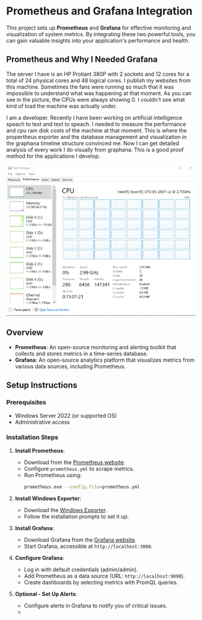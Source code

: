 # Prometheus and Grafana Integration

This project sets up **Prometheus** and **Grafana** for effective monitoring and visualization of system metrics. By integrating these two powerful tools, you can gain valuable insights into your application's performance and health.

## Prometheus and Why I Needed Grafana

The server I have is an HP Proliant 380P with 2 sockets and 12 cores for a total of 24 physical cores and 48 logical cores. I publish my websites from this machine. Sometimes the fans were running so much that it was impossible to understand what was happening at that moment. As you can see in the picture, the CPUs were always showing 0. I couldn't see what kind of load the machine was actually under. 

I am a developer. Recently I have been working on artificial intelligence speach to text and text to speach. I needed to measure the performance and cpu ram disk costs of the machine at that moment. This is where the propertheus exporter and the database management and visualization in the graphana timeline structure convinced me. Now I can get detailed analysis of every work I do visually from graphana. This is a good proof method for the applications I develop.

![img](./images/windows-cpu.png)

## Overview

- **Prometheus**: An open-source monitoring and alerting toolkit that collects and stores metrics in a time-series database.
- **Grafana**: An open-source analytics platform that visualizes metrics from various data sources, including Prometheus.

## Setup Instructions

### Prerequisites

- Windows Server 2022 (or supported OS)
- Administrative access

### Installation Steps

1. **Install Prometheus**:

   - Download from the [Prometheus website](https://prometheus.io/download/#prometheus).
   - Configure `prometheus.yml` to scrape metrics.
   - Run Prometheus using:
     ```bash
     prometheus.exe --config.file=prometheus.yml
     ```
2. **Install Windows Exporter**:

   - Download the [Windows Exporter](https://github.com/prometheus-community/windows_exporter/releases).
   - Follow the installation prompts to set it up.
3. **Install Grafana**:

   - Download Grafana from the [Grafana website](https://grafana.com/grafana/download).
   - Start Grafana, accessible at `http://localhost:3000`.
4. **Configure Grafana**:

   - Log in with default credentials (admin/admin).
   - Add Prometheus as a data source (URL: `http://localhost:9090`).
   - Create dashboards by selecting metrics with PromQL queries.
5. **Optional - Set Up Alerts**:

   - Configure alerts in Grafana to notify you of critical issues.
   -
